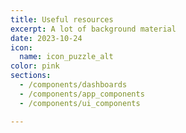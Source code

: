 ```yaml
---
title: Useful resources
excerpt: A lot of background material
date: 2023-10-24
icon:
  name: icon_puzzle_alt
color: pink
sections:
  - /components/dashboards
  - /components/app_components
  - /components/ui_components

---
```

